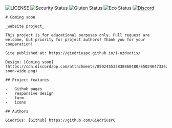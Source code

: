 ![LICENSE](https://img.shields.io/badge/license-MIT-blue.svg?style=flat-square)
	![Security Status](https://img.shields.io/security-headers?label=Security&url=https%3A%2F%2Fgithub.com&style=flat-square)
	![Gluten Status](https://img.shields.io/badge/Gluten-Free-green.svg)
	![Eco Status](https://img.shields.io/badge/ECO-Friendly-green.svg)
	[![Discord](https://discord.com/api/guilds/571393319201144843/widget.png)](https://discord.gg/dRwW4rw)
	
	# Coming soon
	
	_website project_
	
	This project is for educational porpuses only. Pull request are welcome, but priority for project authors! Thank you for your cooperation!
	
	Site published at: https://giedriuspc.github.io/1-uzduotis/
	
	Design: [Coming soon](https://cdn.discordapp.com/attachments/850245533838868480/850246473362178048/coming-soon-wide.png)
	
	## Project features
	
	-   Github pages
	-   responsive design
	-   form
	-   icons
	
	## Authors
	
	Giedrius: [Github] https://github.com/GiedriusPC

    

